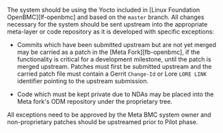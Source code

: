 The system should be using the Yocto included in [Linux Foundation
OpenBMC][lf-openbmc] and based on the `master` branch. All changes necessary for
the system should be sent upstream into the appropriate meta-layer or code
repository as it is developed with specific exceptions:

- Commits which have been submitted upstream but are not yet merged may be
  carried as a patch in the [Meta Fork][fb-openbmc], if the functionality is
  critical for a development milestone, until the patch is merged upstream.
  Patches must first be submitted upstream and the carried patch file must
  contain a Gerrit `Change-Id` or Lore `LORE LINK` identifier pointing to the
  upstream submission.

- Code which must be kept private due to NDAs may be placed into the Meta fork's
  ODM repository under the proprietary tree.

All exceptions need to be approved by the Meta BMC system owner and
non-proprietary patches should be upstreamed prior to Pilot phase.
